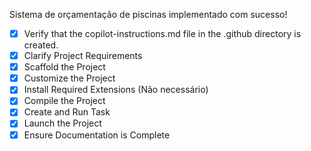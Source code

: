 Sistema de orçamentação de piscinas implementado com sucesso!

- [x] Verify that the copilot-instructions.md file in the .github directory is created.
- [x] Clarify Project Requirements
- [x] Scaffold the Project  
- [x] Customize the Project
- [x] Install Required Extensions (Não necessário)
- [x] Compile the Project
- [x] Create and Run Task
- [x] Launch the Project
- [x] Ensure Documentation is Complete
